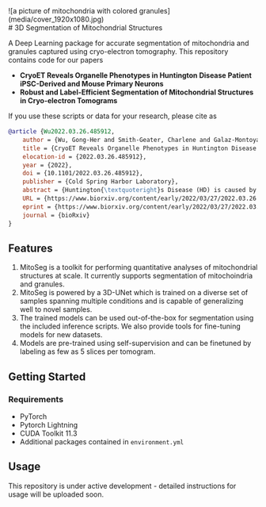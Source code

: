 <div style="width:80%">
	![a picture of mitochondria with colored granules](media/cover_1920x1080.jpg)
</div>
# 3D Segmentation of Mitochondrial Structures

A Deep Learning package for accurate segmentation of mitochondria and granules captured using cryo-electron tomography. This repository contains code for our papers
- **CryoET Reveals Organelle Phenotypes in Huntington Disease Patient iPSC-Derived and Mouse Primary Neurons**
- **Robust and Label-Efficient Segmentation of Mitochondrial Structures in Cryo-electron Tomograms**

If you use these scripts or data for your research, please cite as
```bibtex
@article {Wu2022.03.26.485912,
	author = {Wu, Gong-Her and Smith-Geater, Charlene and Galaz-Montoya, Jes{\'u}s G. and Gu, Yingli and Gupte, Sanket R. and Aviner, Ranen and Mitchell, Patrick G. and Hsu, Joy and Miramontes, Ricardo and Wang, Keona Q. and Geller, Nicolette R. and Danita, Cristina and Joubert, Lydia-Marie and Schmid, Michael F. and Yeung, Serena and Frydman, Judith and Mobley, William and Wu, Chengbiao and Thompson, Leslie M. and Chiu, Wah},
	title = {CryoET Reveals Organelle Phenotypes in Huntington Disease Patient iPSC-Derived and Mouse Primary Neurons},
	elocation-id = {2022.03.26.485912},
	year = {2022},
	doi = {10.1101/2022.03.26.485912},
	publisher = {Cold Spring Harbor Laboratory},
	abstract = {Huntington{\textquoteright}s Disease (HD) is caused by an expanded CAG repeat in the huntingtin gene, yielding a Huntingtin protein with an expanded polyglutamine tract. Patient-derived induced pluripotent stem cells (iPSCs) can help understand disease; however, defining pathological biomarkers is challenging. Here, we used cryogenic electron tomography to visualize neurites in HD patient iPSC-derived neurons with varying CAG repeats, and primary cortical neurons from BACHD, deltaN17-BACHD, and wild-type mice. In HD models, we discovered mitochondria with enlarged granules and distorted cristae, and thin sheet aggregates in double membrane-bound organelles. We used artificial intelligence to quantify mitochondrial granules, and proteomics to show differential protein content in HD mitochondria. Knockdown of Protein Inhibitor of Activated STAT1 ameliorated aberrant phenotypes in iPSC-neurons and reduced phenotypes in BACHD neurons. We show that integrated ultrastructural and proteomic approaches may uncover early HD phenotypes to accelerate diagnostics and the development of targeted therapeutics for HD.Competing Interest StatementThe authors have declared no competing interest.},
	URL = {https://www.biorxiv.org/content/early/2022/03/27/2022.03.26.485912},
	eprint = {https://www.biorxiv.org/content/early/2022/03/27/2022.03.26.485912.full.pdf},
	journal = {bioRxiv}
}

```

## Features
1. MitoSeg is a toolkit for performing quantitative analyses of mitochondrial structures at scale. It currently supports segmentation of mitochoindria and granules.
2. MitoSeg is powered by a 3D-UNet which is trained on a diverse set of samples spanning multiple conditions and is capable of generalizing well to novel samples.
3. The trained models can be used out-of-the-box for segmentation using the included inference scripts. We also provide tools for fine-tuning models for new datasets.
4. Models are pre-trained using self-supervision and can be finetuned by labeling as few as 5 slices per tomogram.

## Getting Started

### Requirements

- PyTorch
- Pytorch Lightning
- CUDA Toolkit 11.3
- Additional packages contained in `environment.yml`

## Usage
This repository is under active development - detailed instructions for usage will be uploaded soon.

